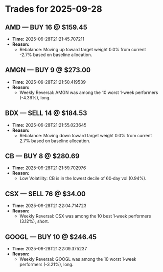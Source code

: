# Trades for 2025-09-28

## AMD — BUY 16 @ $159.45
- **Time:** 2025-09-28T21:21:45.707211
- **Reason:**
  - Rebalance: Moving up toward target weight 0.0% from current -2.7% based on baseline allocation.

## AMGN — BUY 9 @ $273.00
- **Time:** 2025-09-28T21:21:50.419539
- **Reason:**
  - Weekly Reversal: AMGN was among the 10 worst 1‑week performers (-4.36%), long.

## BDX — SELL 14 @ $184.53
- **Time:** 2025-09-28T21:21:55.023645
- **Reason:**
  - Rebalance: Moving down toward target weight 0.0% from current 2.7% based on baseline allocation.

## CB — BUY 8 @ $280.69
- **Time:** 2025-09-28T21:21:59.702976
- **Reason:**
  - Low Volatility: CB is in the lowest decile of 60‑day vol (0.94%).

## CSX — SELL 76 @ $34.00
- **Time:** 2025-09-28T21:22:04.714723
- **Reason:**
  - Weekly Reversal: CSX was among the 10 best 1‑week performers (3.12%), short.

## GOOGL — BUY 10 @ $246.45
- **Time:** 2025-09-28T21:22:09.375237
- **Reason:**
  - Weekly Reversal: GOOGL was among the 10 worst 1‑week performers (-3.21%), long.

